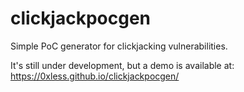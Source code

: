 # clickjackpocgen
Simple PoC generator for clickjacking vulnerabilities.

It's still under development, but a demo is available at: https://0xless.github.io/clickjackpocgen/
